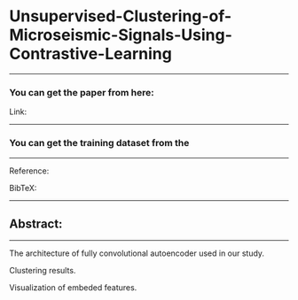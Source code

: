 # Unsupervised-Clustering-of-Microseismic-Signals-Using-Contrastive-Learning
-------------------------------------------------------

### You can get the paper from here:
Link:


------------------------------------------------------        
### You can get the training dataset from the



--------------------------------------------------------                        
Reference:              

                                                                                                    
BibTeX:              
                    
                                
------------------------------------------------------
## Abstract:


----------------------------------------------
The architecture of fully convolutional autoencoder used in our study. 


Clustering results. 


Visualization of embeded features. 

